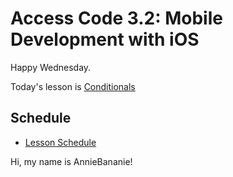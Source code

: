 # Access Code 3.2: Mobile Development with iOS

Happy Wednesday.

Today's lesson is [Conditionals](/lessons/conditionals)

## Schedule

- [Lesson Schedule](schedule.md)

Hi, my name is AnnieBananie!
 
 

